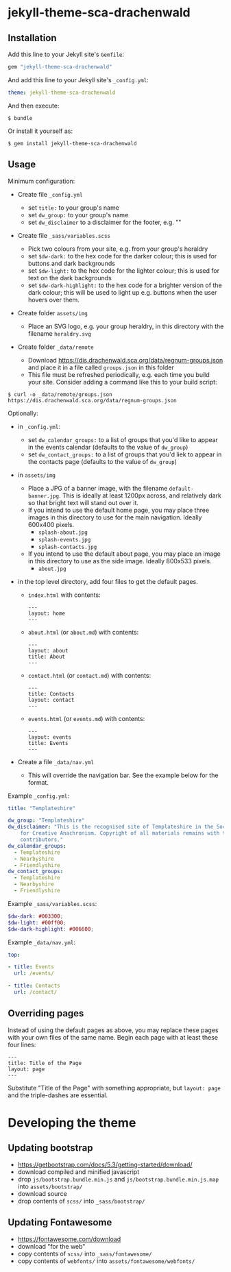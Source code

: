 # jekyll-theme-sca-drachenwald

## Installation

Add this line to your Jekyll site's `Gemfile`:

```ruby
gem "jekyll-theme-sca-drachenwald"
```

And add this line to your Jekyll site's `_config.yml`:

```yaml
theme: jekyll-theme-sca-drachenwald
```

And then execute:

    $ bundle

Or install it yourself as:

    $ gem install jekyll-theme-sca-drachenwald

## Usage

Minimum configuration:

- Create file `_config.yml`
    - set `title:` to your group's name
    - set `dw_group:` to your group's name
    - set `dw_disclaimer` to a disclaimer for the footer, e.g. ""

- Create file `_sass/variables.scss`
    - Pick two colours from your site, e.g. from your group's heraldry
    - set `$dw-dark:` to the hex code for the darker colour; this is used for
      buttons and dark backgrounds
    - set `$dw-light:` to the hex code for the lighter colour; this is used
      for text on the dark backgrounds
    - set `$dw-dark-highlight:` to the hex code for a brighter version of the
      dark colour; this will be used to light up e.g. buttons when the user
      hovers over them.

- Create folder `assets/img`
    - Place an SVG logo, e.g. your group heraldry, in this directory with
      the filename `heraldry.svg`

- Create folder `_data/remote`
    - Download https://dis.drachenwald.sca.org/data/regnum-groups.json and
      place it in a file called `groups.json` in this folder
    - This file must be refreshed periodically, e.g. each time you build
      your site. Consider adding a command like this to your build script:

```
$ curl -o _data/remote/groups.json https://dis.drachenwald.sca.org/data/regnum-groups.json
```

Optionally:

- in `_config.yml`:
    - set `dw_calendar_groups:` to a list of groups that you'd like to appear
      in the events calendar (defaults to the value of `dw_group`)
    - set `dw_contact_groups:` to a list of groups that you'd liek to appear
      in the contacts page (defaults to the value of `dw_group`)

- in `assets/img`
    - Place a JPG of a banner image, with the filename `default-banner.jpg`.
      This is ideally at least 1200px across, and relatively dark so that
      bright text will stand out over it.
    - If you intend to use the default home page, you may place three
      images in this directory to use for the main navigation. Ideally
      600x400 pixels.
        - `splash-about.jpg`
        - `splash-events.jpg`
        - `splash-contacts.jpg`
    - If you intend to use the default about page, you may place an
      image in this directory to use as the side image. Ideally 800x533 pixels.
        - `about.jpg`

- in the top level directory, add four files to get the default pages.
    - `index.html` with contents:
        ```
        ---
        layout: home
        ---
        ```
    - `about.html` (or `about.md`) with contents:
        ```
        ---
        layout: about
        title: About
        ---
        ```
    - `contact.html` (or `contact.md`) with contents:
        ```
        ---
        title: Contacts
        layout: contact
        ---
        ```
    - `events.html` (or `events.md`) with contents:
        ```
        ---
        layout: events
        title: Events
        ---
        ```


- Create a file `_data/nav.yml`
    - This will override the navigation bar. See the example below for the
      format.


Example `_config.yml`:
```yaml
title: "Templateshire"

dw_group: "Templateshire"
dw_disclaimer: "This is the recognised site of Templateshire in the Society
    for Creative Anachronism. Copyright of all materials remains with the
    contributors."
dw_calendar_groups:
  - Templateshire
  - Nearbyshire
  - Friendlyshire
dw_contact_groups:
  - Templateshire
  - Nearbyshire
  - Friendlyshire
```

Example `_sass/variables.scss`:
```scss
$dw-dark: #003300;
$dw-light: #00ff00;
$dw-dark-highlight: #006600;
```

Example `_data/nav.yml`:
```yaml
top:

- title: Events
  url: /events/

- title: Contacts
  url: /contact/
```

## Overriding pages

Instead of using the default pages as above, you may replace these
pages with your own files of the same name. Begin each page with
at least these four lines:

```
---
title: Title of the Page
layout: page
---
```

Substitute "Title of the Page" with something appropriate, but
`layout: page` and the triple-dashes are essential.

# Developing the theme

## Updating bootstrap

- https://getbootstrap.com/docs/5.3/getting-started/download/
- download compiled and minified javascript
- drop `js/bootstrap.bundle.min.js` and `js/bootstrap.bundle.min.js.map` into `assets/bootstrap/`
- download source
- drop contents of `scss/` into `_sass/bootstrap/`

## Updating Fontawesome

- https://fontawesome.com/download
- download "for the web"
- copy contents of `scss/` into `_sass/fontawesome/`
- copy contents of `webfonts/` into `assets/fontawesome/webfonts/`
